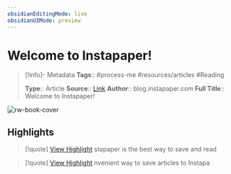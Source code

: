 ```yaml
---
obsidianEditingMode: live
obsidianUIMode: preview
---
```

# Welcome to Instapaper!

> [!info]- Metadata
> **Tags**:: #process-me #resources/articles #Reading
> 
> **Type**:: Article
> **Source**:: [Link](https://blog.instapaper.com/private/85060389946/tumblr_bFf5GAws0waM8xtHA)
> **Author**:: blog.instapaper.com
> **Full Title**:: Welcome to Instapaper!

![rw-book-cover](https://readwise-assets.s3.amazonaws.com/static/images/article2.74d541386bbf.png)

## Highlights

> [!quote] [View Highlight](https://instapaper.com/read/1554098804/21293633)
> stapaper is the best way to save and read


> [!quote] [View Highlight](https://instapaper.com/read/1554098804/21293634)
> nvenient way to save articles to Instapa

